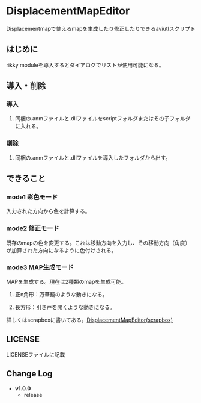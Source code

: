 # DisplacementMapEditor
Displacementmapで使えるmapを生成したり修正したりできるaviutlスクリプト

## はじめに
rikky moduleを導入するとダイアログでリストが使用可能になる。

## 導入・削除
### 導入
1. 同梱の.anmファイルと.dllファイルをscriptフォルダまたはその子フォルダに入れる。
### 削除
1. 同梱の.anmファイルと.dllファイルを導入したフォルダから出す。

## できること
### mode1 彩色モード
入力された方向から色を計算する。

### mode2 修正モード
既存のmapの色を変更する。これは移動方向を入力し、その移動方向（角度）が加算された方向になるように色付けされる。

### mode3 MAP生成モード
MAPを生成する。現在は2種類のmapを生成可能。

1. 正n角形：万華鏡のような動きになる。

2. 長方形：引き戸を開くような動きになる。

詳しくはscrapboxに書いてある。[DisplacementMapEditor(scrapbox)](https://scrapbox.io/korarei/DisplacementMapEditor)

## LICENSE
LICENSEファイルに記載

## Change Log 
- **v1.0.0**
  - release
